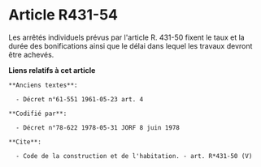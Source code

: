 # Article R431-54

Les arrêtés individuels prévus par l'article R. 431-50 fixent le taux et la durée des bonifications ainsi que le délai dans
lequel les travaux devront être achevés.

**Liens relatifs à cet article**

	**Anciens textes**:

	  - Décret n°61-551 1961-05-23 art. 4

	**Codifié par**:

	  - Décret n°78-622 1978-05-31 JORF 8 juin 1978

	**Cite**:

	  - Code de la construction et de l'habitation. - art. R*431-50 (V)
